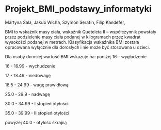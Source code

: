 # Projekt_BMI_podstawy_informatyki
Martyna Sala,
Jakub Wicha,
Szymon Serafin,
Filip Kandefer,  

BMI to wskaźnik masy ciała, wskaźnik Queteleta II – współczynnik powstały przez podzielenie masy ciała podanej w kilogramach przez kwadrat wysokości podanej w metrach. Klasyfikacja wskaźnika BMI została opracowana wyłącznie dla dorosłych i nie może być stosowana u dzieci.

Dla osoby dorosłej wartość BMI wskazuje na:
  poniżej 16 - wygłodzenie  
  
  16 - 16.99 - wychudzenie  
  
  17 - 18.49 - niedowagę  
  
  18.5 - 24.99 - wagę prawidłową  
  
  25.0 - 29.9 - nadwagę  
  
  30.0 - 34.99 - I stopień otyłości  
  
  35.0 - 39.99 - II stopień otyłości  
  
  powyżej 40.0 - otyłość skrajną  
  
